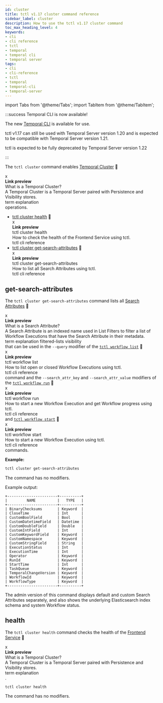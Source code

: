 ```yaml
---
id: cluster
title: tctl v1.17 cluster command reference
sidebar_label: cluster
description: How to use the tctl v1.17 cluster command
toc_max_heading_level: 4
keywords:
- cli
- cli reference
- tctl
- temporal
- temporal cli
- temporal server
tags:
- cli
- cli-reference
- tctl
- temporal
- temporal-cli
- temporal-server
---
```


<!-- THIS FILE IS GENERATED. DO NOT EDIT THIS FILE DIRECTLY -->

import Tabs from '@theme/Tabs';
import TabItem from '@theme/TabItem';

:::success Temporal CLI is now available!

The new [Temporal CLI](/cli) is available for use.

tctl v1.17 can still be used with Temporal Server version 1.20 and is expected to be compatible with Temporal Server version 1.21.

tctl is expected to be fully deprecated by Temporal Server version 1.22

:::

The `tctl cluster` command enables [Temporal Cluster](/clusters#) <span id="i-d3fea0c7-8819-4170-8a38-6e40a4988bc3" class="clickable-i clickable-link-preview">🔗</span><div id="preview-modal-d3fea0c7-8819-4170-8a38-6e40a4988bc3" class="preview-modal"><div class="modal-header"><div id="x-d3fea0c7-8819-4170-8a38-6e40a4988bc3" class="clickable-x clickable-link-preview">x</div><b>Link preview</b></div><div class="preview-modal-title">What is a Temporal Cluster?</div><div class="preview-modal-description">A Temporal Cluster is a Temporal Server paired with Persistence and Visibility stores.</div><div class="preview-modal-tags"><span class="preview-modal-tag">term</span> <span class="preview-modal-tag">explanation</span></div></div> operations.

- [tctl cluster health](#health) <span id="i-978878fa-4fb0-43a0-a92e-108ab56ec6e8" class="clickable-i clickable-link-preview">🔗</span><div id="preview-modal-978878fa-4fb0-43a0-a92e-108ab56ec6e8" class="preview-modal"><div class="modal-header"><div id="x-978878fa-4fb0-43a0-a92e-108ab56ec6e8" class="clickable-x clickable-link-preview">x</div><b>Link preview</b></div><div class="preview-modal-title">tctl cluster health</div><div class="preview-modal-description">How to check the health of the Frontend Service using tctl.</div><div class="preview-modal-tags"><span class="preview-modal-tag">tctl</span> <span class="preview-modal-tag">cli reference</span></div></div>
- [tctl cluster get-search-attributes](#get-search-attributes) <span id="i-fe175d68-7eb4-44dd-97cd-a3dde4cafead" class="clickable-i clickable-link-preview">🔗</span><div id="preview-modal-fe175d68-7eb4-44dd-97cd-a3dde4cafead" class="preview-modal"><div class="modal-header"><div id="x-fe175d68-7eb4-44dd-97cd-a3dde4cafead" class="clickable-x clickable-link-preview">x</div><b>Link preview</b></div><div class="preview-modal-title">tctl cluster get-search-attributes</div><div class="preview-modal-description">How to list all Search Attributes using tctl.</div><div class="preview-modal-tags"><span class="preview-modal-tag">tctl</span> <span class="preview-modal-tag">cli reference</span></div></div>

## get-search-attributes

The `tctl cluster get-search-attributes` command lists all [Search Attributes](/visibility#search-attribute) <span id="i-f7858663-fae6-4f2f-b083-371ae1955e22" class="clickable-i clickable-link-preview">🔗</span><div id="preview-modal-f7858663-fae6-4f2f-b083-371ae1955e22" class="preview-modal"><div class="modal-header"><div id="x-f7858663-fae6-4f2f-b083-371ae1955e22" class="clickable-x clickable-link-preview">x</div><b>Link preview</b></div><div class="preview-modal-title">What is a Search Attribute?</div><div class="preview-modal-description">A Search Attribute is an indexed name used in List Filters to filter a list of Workflow Executions that have the Search Attribute in their metadata.</div><div class="preview-modal-tags"><span class="preview-modal-tag">term</span> <span class="preview-modal-tag">explanation</span> <span class="preview-modal-tag">filtered-lists</span> <span class="preview-modal-tag">visibility</span></div></div> that can be used in the `--query` modifier of the [`tctl workflow list`](/tctl-v1/workflow#list) <span id="i-e0aac657-4d93-4787-9d47-703335b9bbfe" class="clickable-i clickable-link-preview">🔗</span><div id="preview-modal-e0aac657-4d93-4787-9d47-703335b9bbfe" class="preview-modal"><div class="modal-header"><div id="x-e0aac657-4d93-4787-9d47-703335b9bbfe" class="clickable-x clickable-link-preview">x</div><b>Link preview</b></div><div class="preview-modal-title">tctl workflow list</div><div class="preview-modal-description">How to list open or closed Workflow Executions using tctl.</div><div class="preview-modal-tags"><span class="preview-modal-tag">tctl</span> <span class="preview-modal-tag">cli reference</span></div></div> command and the `--search_attr_key` and `--search_attr_value` modifiers of the [`tctl workflow run`](/tctl-v1/workflow#run) <span id="i-74db412a-4a0b-45c2-aed3-93b7aab7037d" class="clickable-i clickable-link-preview">🔗</span><div id="preview-modal-74db412a-4a0b-45c2-aed3-93b7aab7037d" class="preview-modal"><div class="modal-header"><div id="x-74db412a-4a0b-45c2-aed3-93b7aab7037d" class="clickable-x clickable-link-preview">x</div><b>Link preview</b></div><div class="preview-modal-title">tctl workflow run</div><div class="preview-modal-description">How to start a new Workflow Execution and get Workflow progress using tctl.</div><div class="preview-modal-tags"><span class="preview-modal-tag">tctl</span> <span class="preview-modal-tag">cli reference</span></div></div> and [`tctl workflow start`](/tctl-v1/workflow#start) <span id="i-ceb07fcd-7b73-4574-9762-3a4930621a06" class="clickable-i clickable-link-preview">🔗</span><div id="preview-modal-ceb07fcd-7b73-4574-9762-3a4930621a06" class="preview-modal"><div class="modal-header"><div id="x-ceb07fcd-7b73-4574-9762-3a4930621a06" class="clickable-x clickable-link-preview">x</div><b>Link preview</b></div><div class="preview-modal-title">tctl workflow start</div><div class="preview-modal-description">How to start a new Workflow Execution using tctl.</div><div class="preview-modal-tags"><span class="preview-modal-tag">tctl</span> <span class="preview-modal-tag">cli reference</span></div></div> commands.

**Example:**

```bash
tctl cluster get-search-attributes
```

The command has no modifiers.

Example output:

```text
+-----------------------+----------+
|         NAME          |   TYPE   |
+-----------------------+----------+
| BinaryChecksums       | Keyword  |
| CloseTime             | Int      |
| CustomBoolField       | Bool     |
| CustomDatetimeField   | Datetime |
| CustomDoubleField     | Double   |
| CustomIntField        | Int      |
| CustomKeywordField    | Keyword  |
| CustomNamespace       | Keyword  |
| CustomStringField     | String   |
| ExecutionStatus       | Int      |
| ExecutionTime         | Int      |
| Operator              | Keyword  |
| RunId                 | Keyword  |
| StartTime             | Int      |
| TaskQueue             | Keyword  |
| TemporalChangeVersion | Keyword  |
| WorkflowId            | Keyword  |
| WorkflowType          | Keyword  |
+-----------------------+----------+
```

The admin version of this command displays default and custom Search Attributes separately, and also shows the underlying Elasticsearch index schema and system Workflow status.

## health

The `tctl cluster health` command checks the health of the [Frontend Service](/clusters#frontend-service) <span id="i-5716b004-6a11-4670-87ad-d3d95b7ec31b" class="clickable-i clickable-link-preview">🔗</span><div id="preview-modal-5716b004-6a11-4670-87ad-d3d95b7ec31b" class="preview-modal"><div class="modal-header"><div id="x-5716b004-6a11-4670-87ad-d3d95b7ec31b" class="clickable-x clickable-link-preview">x</div><b>Link preview</b></div><div class="preview-modal-title">What is a Temporal Cluster?</div><div class="preview-modal-description">A Temporal Cluster is a Temporal Server paired with Persistence and Visibility stores.</div><div class="preview-modal-tags"><span class="preview-modal-tag">term</span> <span class="preview-modal-tag">explanation</span></div></div>.

`tctl cluster health`

The command has no modifiers.

